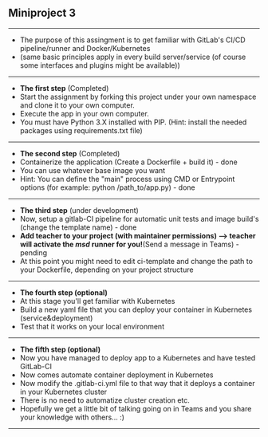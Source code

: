 ## Miniproject 3

---

* The purpose of this assingment is to get familiar with GitLab's CI/CD pipeline/runner and Docker/Kubernetes
* (same basic principles apply in every build server/service (of course some interfaces and plugins might be available))

---

* **The first step** (Completed)
* Start the assignment by forking this project under your own namespace and clone it to your own computer.
* Execute the app in your own computer.
* You must have Python 3.X installed with PIP. (Hint: install the needed packages using requirements.txt file)

---

* **The second step** (Completed)
* Containerize the application (Create a Dockerfile + build it) - done 
* You can use whatever base image you want
* Hint: You can define the "main" process using CMD or Entrypoint options (for example: python /path_to/app.py) - done 


---

* **The third step** (under development)
* Now, setup a gitlab-CI pipeline for automatic unit tests and image build's (change the template name) - done
* **Add teacher to your project (with maintainer permissions) --> teacher will activate the *msd* runner for you!**(Send a message in Teams) - pending 
* At this point you might need to edit ci-template and change the path to your Dockerfile, depending on your project structure

---

* **The fourth step (optional)**
* At this stage you'll get familiar with Kubernetes
* Build a new yaml file that you can deploy your container in Kubernetes (service&deployment)
* Test that it works on your local environment

---

* **The fifth step (optional)**
* Now you have managed to deploy app to a Kubernetes and have tested GitLab-CI  
* Now comes automate container deployment in Kubernetes  
* Now modify the .gitlab-ci.yml file to that way that it deploys a container in your Kubernetes cluster
* There is no need to automatize cluster creation etc.
* Hopefully we get a little bit of talking going on in Teams and you share your knowledge with others... :)


---
